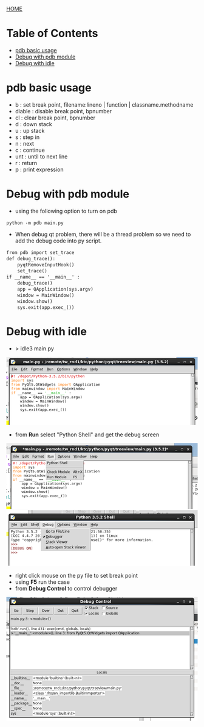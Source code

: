 [HOME](README.md)
# Table of Contents
* [pdb basic usage](#pdb-basic-usage)
* [Debug with pdb module](#Debug-with-pdb-module)
* [Debug with idle](#Debug-with-idle)

# pdb basic usage
* b : set break point, filename:lineno | function | classname.methodname
* diable : disable break point, bpnumber
* cl : clear break point, bpnumber 
* d : down stack
* u : up stack
* s : step in
* n : next
* c : continue
* unt : until to next line
* r : return
* p : print expression


# Debug with pdb module
* using the following option to turn on pdb
```
python -m pdb main.py
```
* When debug qt problem, there will be a thread problem so we need to add the debug code into py script.
```
from pdb import set_trace
def debug_trace():
    pyqtRemoveInputHook()
    set_trace()
if __name__ == '__main__' :
    debug_trace()
    app = QApplication(sys.argv)
    window = MainWindow()
    window.show()
    sys.exit(app.exec_())
```

# Debug with idle
* &gt; idle3 main.py

![start](start.PNG)
* from **Run** select "Python Shell" and get the debug screen

![shell](shell.PNG)
![debug](debug.PNG)

* right click mouse on the py file to set break point
* using **F5** run the case
* from **Debug Control** to control debugger

![debug control](debugControl.PNG)
